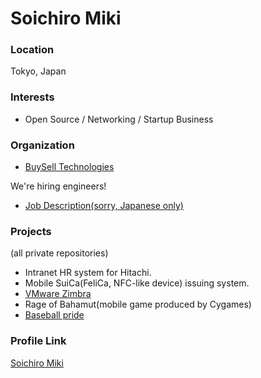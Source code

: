 # Soichiro Miki

### Location

Tokyo, Japan

### Interests

- Open Source / Networking / Startup Business

### Organization

- [BuySell Technologies](https://buysell-technologies.com/)

We're hiring engineers!
- [Job Description(sorry, Japanese only)](https://www.wantedly.com/projects/157009)

### Projects
(all private repositories)
- Intranet HR system for Hitachi.
- Mobile SuiCa(FeliCa, NFC-like device) issuing system.
- [VMware Zimbra](https://www.vmware.com/jp/products/zimbra.html)
- Rage of Bahamut(mobile game produced by Cygames)
- [Baseball pride](https://play.google.com/store/apps/details?id=jp.colopl.baseball&hl=ja)

### Profile Link

[Soichiro Miki](https://github.com/mikisou)
